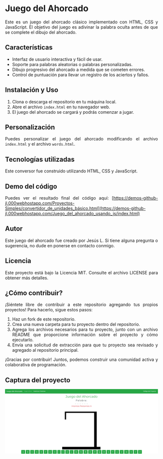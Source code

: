 <div align="justify">
  
# Juego del Ahorcado

Este es un juego del ahorcado clásico implementado con HTML, CSS y JavaScript. El objetivo del juego es adivinar la palabra oculta antes de que se complete el dibujo del ahorcado.

## Características

- Interfaz de usuario interactiva y fácil de usar.
- Soporte para palabras aleatorias o palabras personalizadas.
- Dibujo progresivo del ahorcado a medida que se cometen errores.
- Control de puntuación para llevar un registro de los aciertos y fallos.

## Instalación y Uso

1. Clona o descarga el repositorio en tu máquina local.
2. Abre el archivo `index.html` en tu navegador web.
3. El juego del ahorcado se cargará y podrás comenzar a jugar.

## Personalización

Puedes personalizar el juego del ahorcado modificando el archivo `index.html` y el archivo `words.html`.
  
## Tecnologías utilizadas

Este conversor fue construido utilizando HTML, CSS y JavaScript.

## Demo del código

Puedes ver el resultado final del código aquí: [https://demos-github-jl.000webhostapp.com/Proyectos-Simples/convertidor_de_unidades_básico.html](https://demos-github-jl.000webhostapp.com/Juego_del_ahorcado_usando_js/index.html)

## Autor

Este juego del ahorcado fue creado por Jesús L. Si tiene alguna pregunta o sugerencia, no dude en ponerse en contacto conmigo.

## Licencia

Este proyecto está bajo la Licencia MIT. Consulte el archivo LICENSE para obtener más detalles.
  
## ¿Cómo contribuir?

¡Siéntete libre de contribuir a este repositorio agregando tus propios proyectos! Para hacerlo, sigue estos pasos:

1. Haz un fork de este repositorio.
2. Crea una nueva carpeta para tu proyecto dentro del repositorio.
3. Agrega los archivos necesarios para tu proyecto, junto con un archivo README que proporcione información sobre el proyecto y cómo ejecutarlo.
4. Envía una solicitud de extracción para que tu proyecto sea revisado y agregado al repositorio principal.

¡Gracias por contribuir! Juntos, podemos construir una comunidad activa y colaborativa de programación.   

## Captura del proyecto

![Captura del proyecto](SS.png)
  
  </div>
